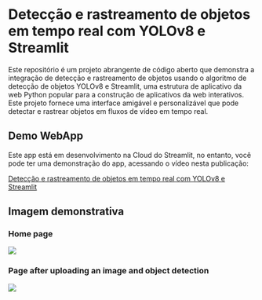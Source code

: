# Detecção e rastreamento de objetos em tempo real com YOLOv8 e Streamlit

Este repositório é um projeto abrangente de código aberto que demonstra a integração de detecção e rastreamento de objetos usando o algoritmo de detecção de objetos YOLOv8 e Streamlit, uma estrutura de aplicativo da web Python popular para a construção de aplicativos da web interativos. Este projeto fornece uma interface amigável e personalizável que pode detectar e rastrear objetos em fluxos de vídeo em tempo real.

## Demo WebApp

Este app está em desenvolvimento na Cloud do Streamlit, no entanto, você pode ter uma demonstração do app, acessando o vídeo nesta publicação:

[Detecção e rastreamento de objetos em tempo real com YOLOv8 e Streamlit](https://www.linkedin.com/posts/tiagofaustino91_yolov8-visaetocomputacional-inovaaexaeto-activity-7176061523184730113-cFUZ?utm_source=share&utm_medium=member_desktop)

## Imagem demonstrativa

### Home page

<img src="https://github.com/CodingMantras/yolov8-streamlit-detection-tracking/blob/master/assets/pic1.png" >

### Page after uploading an image and object detection

<img src="https://github.com/CodingMantras/yolov8-streamlit-detection-tracking/blob/master/assets/pic3.png" >


